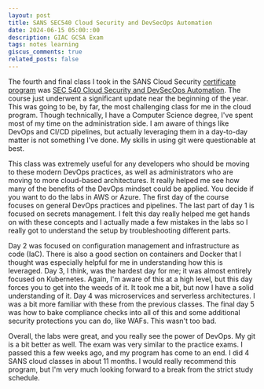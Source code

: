 ```yaml
---
layout: post
title: SANS SEC540 Cloud Security and DevSecOps Automation
date: 2024-06-15 05:00::00
description: GIAC GCSA Exam
tags: notes learning
giscus_comments: true
related_posts: false
---
```

The fourth and final class I took in the SANS Cloud Security [certificate program](https://www.sans.edu/cyber-security-programs/graduate-certificate-cloud-security/) was [SEC 540 Cloud Security and DevSecOps Automation](https://www.sans.org/cyber-security-courses/cloud-security-devsecops-automation/). The course just underwent a significant update near the beginning of the year. This was going to be, by far, the most challenging class for me in the cloud program. Though technically, I have a Computer Science degree, I've spent most of my time on the administration side. I am aware of things like DevOps and CI/CD pipelines, but actually leveraging them in a day-to-day matter is not something I've done. My skills in using git were questionable at best. 

This class was extremely useful for any developers who should be moving to these modern DevOps practices, as well as administrators who are moving to more cloud-based architectures. It really helped me see how many of the benefits of the DevOps mindset could be applied. You decide if you want to do the labs in AWS or Azure. The first day of the course focuses on general DevOps practices and pipelines. The last part of day 1 is focused on secrets management. I felt this day really helped me get hands on with these concepts and I actually made a few mistakes in the labs so I really got to understand the setup by troubleshooting different parts. 

Day 2 was focused on configuration management and infrastructure as code (IaC). There is also a good section on containers and Docker that I thought was especially helpful for me in understanding how this is leveraged. Day 3, I think, was the hardest day for me; it was almost entirely focused on Kubernetes. Again, I'm aware of this at a high level, but this day forces you to get into the weeds of it. It took me a bit, but now I have a solid understanding of it. Day 4 was microservices and serverless architectures. I was a bit more familiar with these from the previous classes. The final day 5 was how to bake compliance checks into all of this and some additional security protections you can do, like WAFs. This wasn't too bad. 

Overall, the labs were great, and you really see the power of DevOps. My git is a bit better as well. The exam was very similar to the practice exams. I passed this a few weeks ago, and my program has come to an end. I did 4 SANS cloud classes in about 11 months. I would really recommend this program, but I'm very much looking forward to a break from the strict study schedule.
